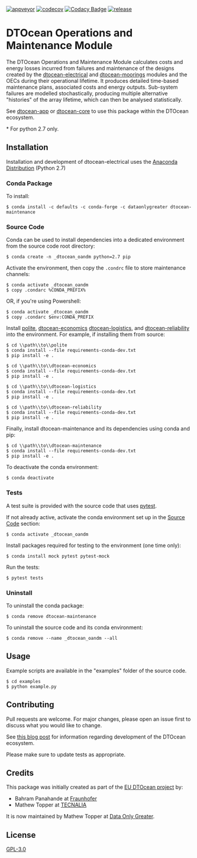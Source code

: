 [![appveyor](https://ci.appveyor.com/api/projects/status/github/DTOcean/dtocean-maintenance?branch=master&svg=true)](https://ci.appveyor.com/project/DTOcean/dtocean-maintenance)
[![codecov](https://codecov.io/gh/DTOcean/dtocean-maintenance/branch/master/graph/badge.svg)](https://codecov.io/gh/DTOcean/dtocean-maintenance)
[![Codacy Badge](https://app.codacy.com/project/badge/Grade/97853f24ddd042ee82ee3cb6adef8b74)](https://www.codacy.com/gh/DTOcean/dtocean-maintenance/dashboard?utm_source=github.com&amp;utm_medium=referral&amp;utm_content=DTOcean/dtocean-maintenance&amp;utm_campaign=Badge_Grade)
[![release](https://img.shields.io/github/release/DTOcean/dtocean-maintenance.svg)](https://github.com/DTOcean/dtocean-maintenance/releases/latest)

# DTOcean Operations and Maintenance Module

The DTOcean Operations and Maintenance Module calculates costs and energy 
losses incurred from failures and maintenance of the designs created by the 
[dtocean-electrical](https://github.com/DTOcean/dtocean-electrical) and 
[dtocean-moorings](https://github.com/DTOcean/dtocean-moorings) modules and 
the OECs during their operational lifetime. It produces detailed time-based 
maintenance plans, associated costs and energy outputs. Sub-system failures are 
modelled stochastically, producing multiple alternative "histories" of the 
array lifetime, which can then be analysed statistically. 

See [dtocean-app](https://github.com/DTOcean/dtocean-app) or [dtocean-core](
https://github.com/DTOcean/dtocean-app) to use this package within the DTOcean
ecosystem.

\* For python 2.7 only.

## Installation

Installation and development of dtocean-electrical uses the [Anaconda 
Distribution](https://www.anaconda.com/distribution/) (Python 2.7)

### Conda Package

To install:

```
$ conda install -c defaults -c conda-forge -c dataonlygreater dtocean-maintenance
```

### Source Code

Conda can be used to install dependencies into a dedicated environment from
the source code root directory:

```
$ conda create -n _dtocean_oandm python=2.7 pip
```

Activate the environment, then copy the `.condrc` file to store maintenance  
channels:

```
$ conda activate _dtocean_oandm
$ copy .condarc %CONDA_PREFIX%
```

OR, if you're using Powershell:

```
$ conda activate _dtocean_oandm
$ copy .condarc $env:CONDA_PREFIX
```

Install [polite](https://github.com/DTOcean/polite), [dtocean-economics](
https://github.com/DTOcean/dtocean-economics) [dtocean-logistics](
https://github.com/DTOcean/dtocean-logistics), and [dtocean-reliability](
https://github.com/DTOcean/dtocean-reliability) into the environment. For
example, if installing them from source:

```
$ cd \\path\\to\\polite
$ conda install --file requirements-conda-dev.txt
$ pip install -e .
```

```
$ cd \\path\\to\\dtocean-economics
$ conda install --file requirements-conda-dev.txt
$ pip install -e .
```

```
$ cd \\path\\to\\dtocean-logistics
$ conda install --file requirements-conda-dev.txt
$ pip install -e .
```


```
$ cd \\path\\to\\dtocean-reliability
$ conda install --file requirements-conda-dev.txt
$ pip install -e .
```

Finally, install dtocean-maintenance and its dependencies using conda and pip:

```
$ cd \\path\\to\\dtocean-maintenance
$ conda install --file requirements-conda-dev.txt
$ pip install -e .
```

To deactivate the conda environment:

```
$ conda deactivate
```

### Tests

A test suite is provided with the source code that uses [pytest](
https://docs.pytest.org).

If not already active, activate the conda environment set up in the [Source 
Code](#source-code) section:

```
$ conda activate _dtocean_oandm
```

Install packages required for testing to the environment (one time only):

```
$ conda install mock pytest pytest-mock
```

Run the tests:

``` 
$ pytest tests
```

### Uninstall

To uninstall the conda package:

```
$ conda remove dtocean-maintenance
```

To uninstall the source code and its conda environment:

```
$ conda remove --name _dtocean_oandm --all
```

## Usage

Example scripts are available in the "examples" folder of the source code.

```
$ cd examples
$ python example.py
```

## Contributing

Pull requests are welcome. For major changes, please open an issue first to
discuss what you would like to change.

See [this blog post](
https://www.dataonlygreater.com/latest/professional/2017/03/09/dtocean-development-change-management/)
for information regarding development of the DTOcean ecosystem.

Please make sure to update tests as appropriate.

## Credits

This package was initially created as part of the [EU DTOcean project](
https://www.dtoceanplus.eu/About-DTOceanPlus/History) by:

 * Bahram Panahande at [Fraunhofer](https://www.fraunhofer.de/)
 * Mathew Topper at [TECNALIA](https://www.tecnalia.com)

It is now maintained by Mathew Topper at [Data Only Greater](
https://www.dataonlygreater.com/).

## License

[GPL-3.0](https://choosealicense.com/licenses/gpl-3.0/)

